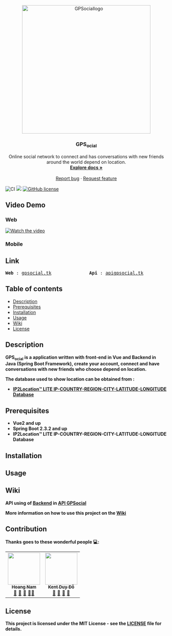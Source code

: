 
<p align="center">
  <a href="https://github.com/hcnhatnam/GPSocial">
    <img src="https://f5-group-zf.zdn.vn/2711ef554d17a249fb06/2543873291198976094" alt="GPSociallogo" width="400">
  </a>
</p>

<h3 align="center">GPS<sub>ocial</sub></h3>


<p align="center">
  Online social network to connect and has conversations with new friends around the world depend on location.
  <br>
  <a href="https://github.com/hcnhatnam/IpLocationConnect/wiki"><strong>Explore docs »</strong></a>
  <br>
  <br>
  <a href="https://github.com/hcnhatnam/IpLocationConnect/issues">Report bug</a>
  ·
  <a href="https://github.com/hcnhatnam/IpLocationConnect/pulls">Request feature</a>
</p>

![CI](https://github.com/hcnhatnam/GPSocial/workflows/CI/badge.svg?branch=master&event=push)
![](https://erguotou520.github.io/vue-version-badge/vue2.2.x.svg)
 [![GitHub license](https://img.shields.io/badge/license-MIT-blue.svg)](https://github.com/hcnhatnam/GPSocial/blob/master/LICENSE)
 
## Video Demo
### Web
[![Watch the video](https://f21-zpg.zdn.vn/5361791714255777767/d72af1441be0e4bebdf1.jpg)](https://youtu.be/yQXcbAKjEho)
### Mobile
## Link
<pre><b>Web</b> : <a href="http://gpsocial.tk/">gpsocial.tk</a>              <b>Api</b> : <a href="http://apigpsocial.tk/">apigpsocial.tk</a>                 <b>Mobile(IOS)</b> :</pre>
## Table of contents

- [Description](#description)
- [Prerequisites](#prerequisites)
- [Installation](#installation)
- [Usage](#usage)
- [Wiki](#wiki)
- [License](#license)


## Description 

<b>GPS<sub>ocial</sub><b> is a application written with front-end in Vue and Backend in Java (Spring Boot Framework), create your account, connect and have conversations with new friends who choose depend on location.

The database used to show location can be obtained from :

 * [IP2Location™ LITE IP-COUNTRY-REGION-CITY-LATITUDE-LONGITUDE Database](https://lite.ip2location.com/database/ip-country-region-city-latitude-longitude)
 
 ## Prerequisites

* Vue2 and up
* Spring Boot 2.3.2 and up
* IP2Location™ LITE IP-COUNTRY-REGION-CITY-LATITUDE-LONGITUDE Database
## Installation
## Usage
## Wiki
API using of [Backend](https://github.com/hcnhatnam/GPSocial/tree/master/GPSocialBackend) in [API GPSocial](https://github.com/hcnhatnam/IpLocationConnect/wiki)

More information on how to use this project on the  [Wiki](https://github.com/hcnhatnam/GPSocial/wiki)

## Contribution

Thanks goes to these wonderful people 💻:
<table>
    <tr>
        <td align="center"><a href="https://github.com/hcnhatnam"><img
                    src="https://avatars3.githubusercontent.com/u/37246426?s=460&u=0533d988bd0178af822ee1ca036cf5584d6e2196&v=4"
                    width="100px;" alt="" /><br /><sub><b>Hoang Nam</b></sub></a><br /><a href="#question-kentcdodds"
                title="Answering Questions">💬</a> <a
                href="https://github.com/all-contributors/all-contributors/commits?author=jfmengels"
                title="Documentation">📖</a> <a
                href="https://github.com/all-contributors/all-contributors/pulls?q=is%3Apr+reviewed-by%3Ajfmengels"
                title="Reviewed Pull Requests">👀</a> <a href="#tool-jfmengels" title="Tools">🔧</a><a
                href="#talk-kentcdodds" title="Talks">📢</a></td>
        <td align="center"><a href="https://github.com/duydole"><img
                    src="https://avatars2.githubusercontent.com/u/44370762?s=460&u=cb4d89887e8821c74567e5de95682eb6339ebe36&v=4"
                    width="100px;" alt="" /><br /><sub><b>Kent
                        Duy Đỗ</b></sub></a><br /><a href="#question-kentcdodds" title="Answering Questions">💬</a> <a
                href="https://github.com/all-contributors/all-contributors/commits?author=kentcdodds"
                title="Documentation">📖</a> <a
                href="https://github.com/all-contributors/all-contributors/pulls?q=is%3Apr+reviewed-by%3Akentcdodds"
                title="Reviewed Pull Requests">👀</a> <a href="#talk-kentcdodds" title="Talks">📢</a></td>
</table>

## License
This project is licensed under the MIT License - see the [LICENSE](LICENSE) file for details.
